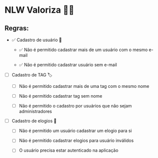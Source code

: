 # NLW Valoriza 🧑‍🚀


## Regras:

- ✅ Cadastro de usuário 🧔

    - ✅ Não é permitido cadastrar mais de um usuário com o mesmo e-mail

    - ✅ Não é permitido cadastrar usuário sem e-mail
  

- [  ] Cadastro de TAG 🏷️

    - [  ] Não é permitido cadastrar mais de uma tag com o mesmo nome

    - [  ] Não é permitido cadastrar tag sem nome

    - [  ] Não é permitido o cadastro por usuários que não sejam administradores

- [  ] Cadastro de elogios 💬

    - [  ] Não é permitido um usuário cadastrar um elogio para si

    - [  ] Não é permitido cadastrar elogios para usuário inválidos

    - [  ] O usuário precisa estar autenticado na aplicação